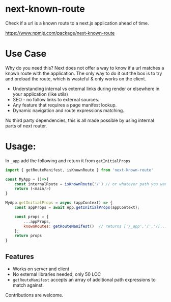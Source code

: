 # next-known-route
Check if a url is a known route to a next.js application ahead of time.

https://www.npmjs.com/package/next-known-route

# Use Case
Why do you need this? Next does not offer a way to know if a url matches a known route with the application.
The only way to do it out the box is to try and preload the route, which is wasteful & only works on the client. 

- Understanding internal vs external links during render or elsewhere in your application (like utils)
- SEO - no follow links to external sources.
- Any feature that requires a page manifest lookup.
- Dynamic navigation and route expressions matching.

No third party dependencies, this is all made possible by using internal parts of next router.

# Usage:

In `_app` add the following and return it from `getInitialProps`

```js
import { getRouteManifest, isKnownRoute } from 'next-known-route'

const MyApp = ()=>{
    const internalRoute = isKnownRoute('/') // or whatever path you want to check aganst. Returns true|false
    return (<main/>)
}

MyApp.getInitialProps = async (appContext) => {
    const appProps = await App.getInitialProps(appContext);

    const props = {
        ...appProps,
        knownRoutes: getRouteManifest()  // returns ['/_app','/','/[...slug]']
    };
    return props
}
```

## Features
- Works on server and client
- No external libraries needed, only 50 LOC
- `getRouteManifest` accepts an array of additional path expressions to match against. 

Contributions are welcome. 